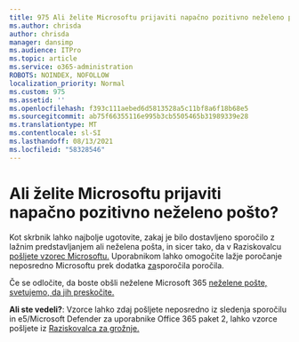 ```yaml
---
title: 975 Ali želite Microsoftu prijaviti napačno pozitivno neželeno pošto?
ms.author: chrisda
author: chrisda
manager: dansimp
ms.audience: ITPro
ms.topic: article
ms.service: o365-administration
ROBOTS: NOINDEX, NOFOLLOW
localization_priority: Normal
ms.custom: 975
ms.assetid: ''
ms.openlocfilehash: f393c111aebed6d5813528a5c11bf8a6f18b68e5
ms.sourcegitcommit: ab75f66355116e995b3cb5505465b31989339e28
ms.translationtype: MT
ms.contentlocale: sl-SI
ms.lasthandoff: 08/13/2021
ms.locfileid: "58328546"
---
```

# <a name="would-you-like-to-report-a-spam-false-positive-to-microsoft"></a>Ali želite Microsoftu prijaviti napačno pozitivno neželeno pošto?

Kot skrbnik lahko najbolje ugotovite, zakaj je bilo dostavljeno sporočilo z lažnim predstavljanjem ali neželena pošta, in sicer tako, da v Raziskovalcu [pošljete vzorec Microsoftu.](https://protection.office.com/reportsubmission) Uporabnikom lahko omogočite lažje poročanje neposredno Microsoftu prek dodatka [za](https://appsource.microsoft.com/product/office/WA104381180?src=office&tab=Overview)sporočila poročila.

Če se odločite, da boste obšli neželene Microsoft 365 [neželene pošte, svetujemo, da jih preskočite.](https://docs.microsoft.com/exchange/troubleshoot/antispam/cautions-against-bypassing-spam-filters)

**Ali ste vedeli?**: Vzorce lahko [](https://protection.office.com/messagetrace) zdaj pošljete neposredno iz sledenja sporočilu in e5/Microsoft Defender za uporabnike Office 365 paket 2, lahko vzorce pošljete iz [Raziskovalca za grožnje.](https://docs.microsoft.com/microsoft-365/security/office-365-security/threat-explorer)

